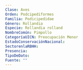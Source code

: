 ```yaml
---
Clase: Aves
Orden: Podcipediformes
Familia: Podicipedidae
Género: Rollandia
Especie: Rollandia rolland
NombreComún: Pimpollo
CategoríaUICN: Preocupación Menor
EstadoConservaciónNacional: 
SectorenlaRBHH: 
Presencia: 
TipoDeDato: 
Fuente: ""
---
```

